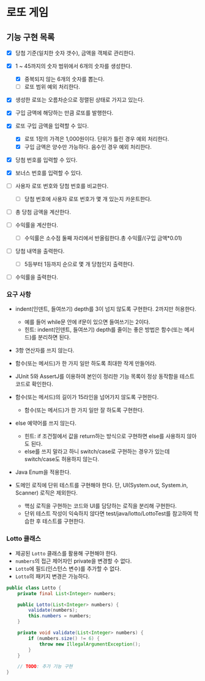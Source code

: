 # 로또 게임

## 기능 구현 목록

- [x] 당첨 기준(일치한 숫자 갯수), 금액을 객체로 관리한다.
- [x] 1 ~ 45까지의 숫자 범위에서 6개의 숫자를 생성한다.
  - [x] 중복되지 않는 6개의 숫자를 뽑는다.
  - [ ] 로또 범위 예외 처리한다.
- [x] 생성한 로또는 오름차순으로 정렬된 상태로 가지고 있는다.
- [x] 구입 금액에 해당하는 만큼 로또를 발행한다.
- [x] 로또 구입 금액을 입력할 수 있다.
  - [x] 로또 1장의 가격은 1,000원이다. 단위가 틀린 경우 예외 처리한다.
  - [x] 구입 금액은 양수만 가능하다. 음수인 경우 예외 처리한다.
- [x] 당첨 번호를 입력할 수 있다.
- [x] 보너스 번호를 입력할 수 있다.
- [ ] 사용자 로또 번호와 당첨 번호를 비교한다.
  - [ ] 당첨 번호에 사용자 로또 번호가 몇 개 있는지 카운트한다.
- [ ] 총 당첨 금액을 계산한다.
- [ ] 수익률을 계산한다.
    - [ ] 수익률은 소수점 둘째 자리에서 반올림한다.총 수익률/(구입 금액*0.01)
- [ ] 당첨 내역을 출력한다.
  - [ ] 5등부터 1등까지 순으로 몇 개 당첨인지 출력한다.
- [ ] 수익률을 출력한다.



### 요구 사항
* indent(인덴트, 들여쓰기) depth를 3이 넘지 않도록 구현한다. 2까지만 허용한다.
    * 예를 들어 while문 안에 if문이 있으면 들여쓰기는 2이다.
    * 힌트: indent(인덴트, 들여쓰기) depth를 줄이는 좋은 방법은 함수(또는 메서드)를 분리하면 된다.
* 3항 연산자를 쓰지 않는다.
* 함수(또는 메서드)가 한 가지 일만 하도록 최대한 작게 만들어라.
* JUnit 5와 AssertJ를 이용하여 본인이 정리한 기능 목록이 정상 동작함을 테스트 코드로 확인한다.

* 함수(또는 메서드)의 길이가 15라인을 넘어가지 않도록 구현한다.
  * 함수(또는 메서드)가 한 가지 일만 잘 하도록 구현한다.
* else 예약어를 쓰지 않는다.
  * 힌트: if 조건절에서 값을 return하는 방식으로 구현하면 else를 사용하지 않아도 된다.
  * else를 쓰지 말라고 하니 switch/case로 구현하는 경우가 있는데 switch/case도 허용하지 않는다.
* Java Enum을 적용한다.
* 도메인 로직에 단위 테스트를 구현해야 한다. 단, UI(System.out, System.in, Scanner) 로직은 제외한다.
  * 핵심 로직을 구현하는 코드와 UI를 담당하는 로직을 분리해 구현한다.
  * 단위 테스트 작성이 익숙하지 않다면 test/java/lotto/LottoTest를 참고하여 학습한 후 테스트를 구현한다.


### Lotto 클래스

- 제공된 `Lotto` 클래스를 활용해 구현해야 한다.
- `numbers`의 접근 제어자인 private을 변경할 수 없다.
- `Lotto`에 필드(인스턴스 변수)를 추가할 수 없다.
- `Lotto`의 패키지 변경은 가능하다.

```java
public class Lotto {
    private final List<Integer> numbers;

    public Lotto(List<Integer> numbers) {
        validate(numbers);
        this.numbers = numbers;
    }

    private void validate(List<Integer> numbers) {
        if (numbers.size() != 6) {
            throw new IllegalArgumentException();
        }
    }

    // TODO: 추가 기능 구현
}
```